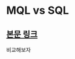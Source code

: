 # MQL vs SQL


## [본문 링크](https://github.com/YoonSeok-Heo/TIL/blob/main/Data%20Base/NoSQL/MongoDB/MQL%20vs%20SQL.md)

비교해보자 